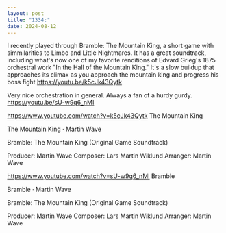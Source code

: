 ```yaml
---
layout: post
title: "1334:"
date: 2024-08-12
---
```


I recently played through Bramble: The Mountain King, a short game with simmilarities to Limbo and Little Nightmares. It has a great soundtrack, including what's now one of my favorite renditions of Edvard Grieg's 1875 orchestral work "In the Hall of the Mountain King." It's a slow buildup that approaches its climax as you approach the mountain king and progress his boss fight
https://youtu.be/k5cJk43Qytk

Very nice orchestration in general. Always a fan of a hurdy gurdy.
https://youtu.be/sU-w9q6_nMI

https://www.youtube.com/watch?v=k5cJk43Qytk
The Mountain King

The Mountain King · Martin Wave

Bramble: The Mountain King (Original Game Soundtrack)



Producer: Martin Wave
Composer: Lars Martin Wiklund
Arranger: Martin Wave


https://www.youtube.com/watch?v=sU-w9q6_nMI
Bramble

Bramble · Martin Wave

Bramble: The Mountain King (Original Game Soundtrack)



Producer: Martin Wave
Composer: Lars Martin Wiklund
Arranger: Martin Wave
